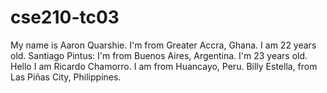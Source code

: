 # cse210-tc03
My name is Aaron Quarshie. I'm from Greater Accra, Ghana. I am 22 years old.
Santiago Pintus: I'm from Buenos Aires, Argentina. I'm 23 years old.
Hello I am Ricardo Chamorro. I am from Huancayo, Peru.
Billy Estella, from Las Piñas City, Philippines. 
